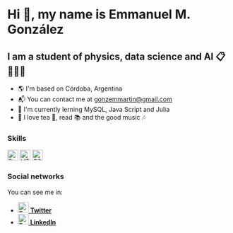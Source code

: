 # Hi 👋, my name is Emmanuel M. González

## I am a student of physics, data science and AI 📋🤖🔬🔭 

- 🌎 I'm based on Córdoba, Argentina
- 📬 You can contact me at gonzemmartin@gmail.com
- 🧠 I'm currently lerning MySQL, Java Script and Julia
- 🌈 I love tea 🍵, read 📚 and the good music 🎶

### Skills

<p>
  <img title="Python" width="24" alt="Python-logo" src="https://upload.wikimedia.org/wikipedia/commons/c/c3/Python-logo-notext.svg" />
  <img title="HTML5" width="24" alt="HTML-logo" src="https://upload.wikimedia.org/wikipedia/commons/8/82/Devicon-html5-plain.svg" />
  <img title="CSS" width="24" alt="CSS-logo" src="https://upload.wikimedia.org/wikipedia/commons/6/62/CSS3_logo.svg" />
</p>

### Social networks

<p> You can see me in:
  <ul>
    <li><a title="Profile-Twitter" href="https://twitter.com/gonzemmartin" target="_blank"><img width="24" alt="Twitter Logo" src="https://upload.wikimedia.org/wikipedia/commons/4/4f/Twitter-logo.svg" />  <b> Twitter </b> </a></li>
    <li><a title="Profile-LinkedIn" href="https://www.linkedin.com/in/gonzemmartin/" target="_blank"><img width="24" alt="Twitter Logo" src="https://upload.wikimedia.org/wikipedia/commons/c/ca/LinkedIn_logo_initials.png" />  <b> LinkedIn </b> </a></li>
  </ul>
</p>
